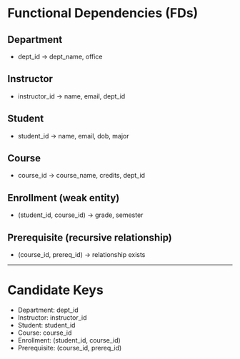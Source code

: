 # Functional Dependencies (FDs)

## Department
- dept_id → dept_name, office

## Instructor
- instructor_id → name, email, dept_id

## Student
- student_id → name, email, dob, major

## Course
- course_id → course_name, credits, dept_id

## Enrollment (weak entity)
- (student_id, course_id) → grade, semester

## Prerequisite (recursive relationship)
- (course_id, prereq_id) → relationship exists

---

# Candidate Keys
- Department: dept_id
- Instructor: instructor_id
- Student: student_id
- Course: course_id
- Enrollment: (student_id, course_id)
- Prerequisite: (course_id, prereq_id)
